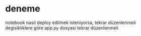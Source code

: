 # deneme

notebook nasil deploy edilmek isteniyorsa, tekrar düzenlenmeli
degisikliklere göre app.py dosyasi tekrar düzenlenmeli
